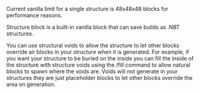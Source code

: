 Current vanilla limit for a single structure is 48x48x48 blocks for performance reasons.

Structure block is a built-in vanilla block that can save builds as .NBT structures. 

You can use structural voids to allow the structure to let other blocks override air blocks in your structure 
when it is generated. For example, if you want your structure to be buried on the inside you can fill the 
inside of the structure with structure voids using the /fill command to allow natural blocks to 
spawn where the voids are. Voids will not generate in your structures they are just placeholder blocks to let other 
blocks override the area on generation.